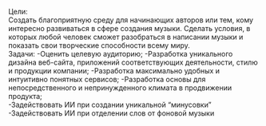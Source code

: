 Цели: <br>
Создать благоприятную среду для начинающих авторов или тем, кому интересно развиваться в сфере создания музыки. Сделать условия, в которых любой человек сможет разобраться в написании музыки и показать свои творческие способности всему миру. <br>
Задачи: 
-Оценить целевую аудиторию; 
-Разработка уникального дизайна веб-сайта, приложений соответствующих деятельности, стилю и продукции компании; 
-Разработка максимально удобных и интуитивно понятных сервисов; 
-Разработка основы для непосредственного и непринужденного климата в продвижении продукта;  
-Задействовать ИИ при создании уникальной “минусовки” 
-Задействовать ИИ при отделении слов от фоновой музыки  
